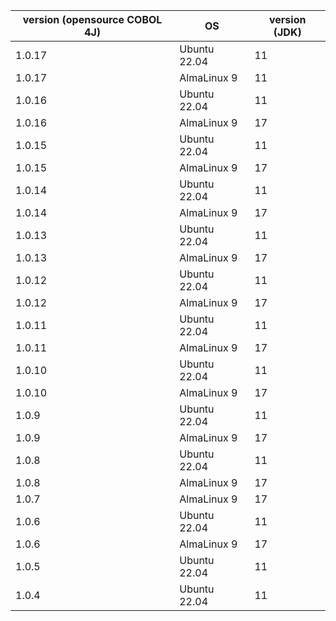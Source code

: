 | version (opensource COBOL 4J) | OS | version (JDK) | 
| -- | -- | -- |
| 1.0.17 | Ubuntu 22.04 | 11 |
| 1.0.17 | AlmaLinux 9 | 11 |
| 1.0.16 | Ubuntu 22.04 | 11 |
| 1.0.16 | AlmaLinux 9 | 17 |
| 1.0.15 | Ubuntu 22.04 | 11 |
| 1.0.15 | AlmaLinux 9 | 17 |
| 1.0.14 | Ubuntu 22.04 | 11 |
| 1.0.14 | AlmaLinux 9 | 17 |
| 1.0.13 | Ubuntu 22.04 | 11 |
| 1.0.13 | AlmaLinux 9 | 17 |
| 1.0.12 | Ubuntu 22.04 | 11 |
| 1.0.12 | AlmaLinux 9 | 17 |
| 1.0.11 | Ubuntu 22.04 | 11 |
| 1.0.11 | AlmaLinux 9 | 17 |
| 1.0.10 | Ubuntu 22.04 | 11 |
| 1.0.10 | AlmaLinux 9 | 17 |
| 1.0.9 | Ubuntu 22.04 | 11 |
| 1.0.9 | AlmaLinux 9 | 17 |
| 1.0.8 | Ubuntu 22.04 | 11 |
| 1.0.8 | AlmaLinux 9 | 17 |
| 1.0.7 | AlmaLinux 9 | 17 |
| 1.0.6 | Ubuntu 22.04 | 11 |
| 1.0.6 | AlmaLinux 9 | 17 |
| 1.0.5 | Ubuntu 22.04 | 11 |
| 1.0.4 | Ubuntu 22.04 | 11 |